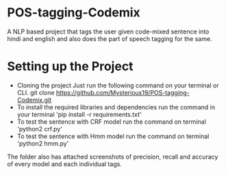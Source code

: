 # POS-tagging-Codemix

A NLP based project that tags the user given code-mixed sentence into hindi and english and also does the part of speech tagging for the same.
# Setting up the Project

  - Cloning the project Just run the following command on your terminal or CLI. git clone https://github.com/Mysterious19/POS-tagging-Codemix.git
  - To install the required libraries and dependencies run the command in your terminal 'pip install -r requirements.txt'
  - To test the sentence with CRF model run the command on terminal 'python2 crf.py'
  - To test the sentence with Hmm model run the command on terminal 'python2 hmm.py'


The folder also has attached screenshots of precision, recall and accuracy of every model and each individual tags.
